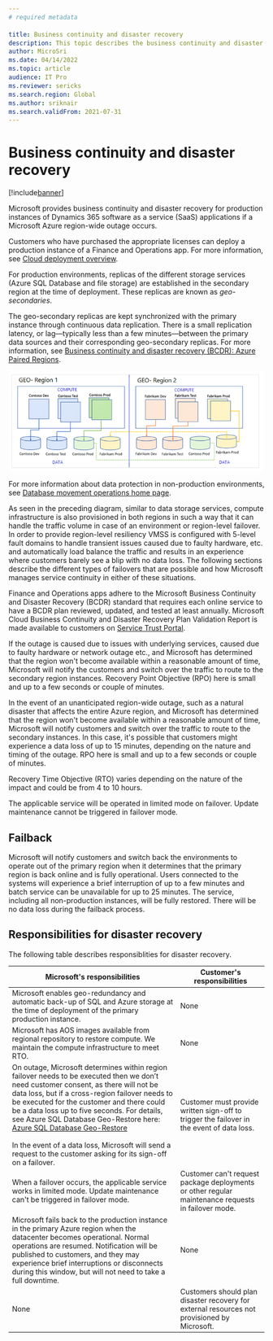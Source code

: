 ```yaml
---
# required metadata

title: Business continuity and disaster recovery
description: This topic describes the business continuity and disaster recovery that Microsoft provides for production instances of Microsoft Dynamics 365 SaaS applications if an Azure region-wide outage occurs.
author: MicroSri
ms.date: 04/14/2022
ms.topic: article
audience: IT Pro
ms.reviewer: sericks
ms.search.region: Global
ms.author: sriknair
ms.search.validFrom: 2021-07-31
---
```


# Business continuity and disaster recovery

[!include[banner](../includes/banner.md)]

Microsoft provides business continuity and disaster recovery for production instances of Dynamics 365 software as a service (SaaS) applications if a Microsoft Azure region-wide outage occurs.

Customers who have purchased the appropriate licenses can deploy a production instance of a Finance and Operations app. For more information, see [Cloud deployment overview](../deployment/cloud-deployment-overview.md).

For production environments, replicas of the different storage services (Azure SQL Database and file storage) are established in the secondary region at the time of deployment. These replicas are known as *geo-secondaries*.

The geo-secondary replicas are kept synchronized with the primary instance through continuous data replication. There is a small replication latency, or lag—typically less than a few minutes—between the primary data sources and their corresponding geo-secondary replicas. For more information, see [Business continuity and disaster recovery (BCDR): Azure Paired Regions](/azure/best-practices-availability-paired-regions).

![Geo-secondaries](media/geo-secondary-replicas.png)

For more information about data protection in non-production environments, see [Database movement operations home page](../database/dbmovement-operations.md).

As seen in the preceding diagram, similar to data storage services, compute infrastructure is also provisioned in both regions in such a way that it can handle the traffic volume in case of an environment or region-level failover. In order to provide region-level resiliency VMSS is configured with 5-level fault domains to handle transient issues caused due to faulty hardware, etc. and automatically load balance the traffic and results in an experience where customers barely see a blip with no data loss. The following sections describe the different types of failovers that are possible and how Microsoft manages service continuity in either of these situations. 

Finance and Operations apps adhere to the Microsoft Business Continuity and Disaster Recovery (BCDR) standard that requires each online service to have a BCDR plan reviewed, updated, and tested at least annually. Microsoft Cloud Business Continuity and Disaster Recovery Plan Validation Report is made available to customers on [Service Trust Portal](https://servicetrust.microsoft.com/).

If the outage is caused due to issues with underlying services, caused due to faulty hardware or network outage etc., and Microsoft has determined that the region won't become available within a reasonable amount of time, Microsoft will notify the customers and switch over the traffic to route to the secondary region instances. Recovery Point Objective (RPO) here is small and up to a few seconds or couple of minutes. 

In the event of an unanticipated region-wide outage, such as a natural disaster that affects the entire Azure region, and Microsoft has determined that the region won't become available within a reasonable amount of time, Microsoft will notify customers and switch over the traffic to route to the secondary instances. In this case, it's possible that customers might experience a data loss of up to 15 minutes, depending on the nature and timing of the outage. RPO here is small and up to a few seconds or couple of minutes. 

Recovery Time Objective (RTO) varies depending on the nature of the impact and could be from 4 to 10 hours. 

The applicable service will be operated in limited mode on failover. Update maintenance cannot be triggered in failover mode. 

## Failback 

Microsoft will notify customers and switch back the environments to operate out of the primary region when it determines that the primary region is back online and is fully operational. Users connected to the systems will experience a brief interruption of up to a few minutes and batch service can be unavailable for up to 25 minutes. The service, including all non-production instances, will be fully restored. There will be no data loss during the failback process.  

## Responsibilities for disaster recovery 

The following table describes responsiblities for disaster recovery.

| Microsoft's responsibilities | Customer's responsibilities |
|------|------|
| Microsoft enables geo-redundancy and automatic back-up of SQL and Azure storage at the time of deployment of the primary production instance. | None |
| Microsoft has AOS images available from regional repository to restore compute. We maintain the compute infrastructure to meet RTO. |None |
|On outage, Microsoft determines within region failover needs to be executed then we don’t need customer consent, as there will not be data loss, but if a cross-region failover needs to be executed for the customer and there could be a data loss up to five seconds. For details, see Azure SQL Database Geo-Restore here: [Azure SQL Database Geo-Restore](https://azure.microsoft.com/blog/azure-sql-database-geo-restore/)<br><br>In the event of a data loss, Microsoft will send a request to the customer asking for its sign-off on a failover.  |   Customer must provide written sign-off to trigger the failover in the event of data loss. |
|When a failover occurs, the applicable service works in limited mode. Update maintenance can't be triggered in failover mode. | Customer can't request package deployments or other regular maintenance requests in failover mode. |
| Microsoft fails back to the production instance in the primary Azure region when the datacenter becomes operational. Normal operations are resumed. Notification will be published to customers, and they may experience brief interruptions or disconnects during this window, but will not need to take a full downtime. | None |
|None | Customers should plan disaster recovery for external resources not provisioned by Microsoft. |



